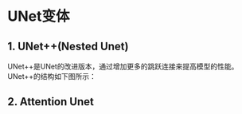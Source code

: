 # UNet变体

## 1. UNet++(Nested Unet)

UNet++是UNet的改进版本，通过增加更多的跳跃连接来提高模型的性能。UNet++的结构如下图所示：

## 2. Attention Unet

